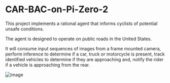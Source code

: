 # CAR-BAC-on-Pi-Zero-2
This project implements a rational agent that informs cyclists of  potential unsafe conditions. 

The agent is designed to operate on public roads in the United States.

It will consume input sequences of images from a frame mounted camera, perform inference to determine if a car, truck or motorcycle is present, track identified vehicles to determine if they are approaching and, notify the rider if a vehicle is approaching from the rear.


![image](https://user-images.githubusercontent.com/11370301/153970957-4d45d3fc-ac0c-4e59-a294-e35e6b59df58.png)


